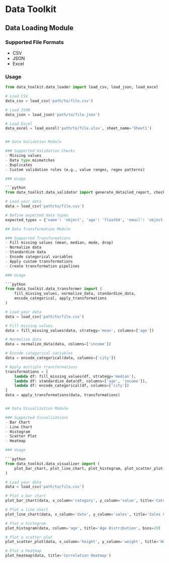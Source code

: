# Data Toolkit

## Data Loading Module

### Supported File Formats
- CSV
- JSON
- Excel

### Usage

```python
from data_toolkit.data_loader import load_csv, load_json, load_excel

# Load CSV
data_csv = load_csv('path/to/file.csv')

# Load JSON
data_json = load_json('path/to/file.json')

# Load Excel
data_excel = load_excel('path/to/file.xlsx', sheet_name='Sheet1')


## Data Validation Module

### Supported Validation Checks
- Missing values
- Data type mismatches
- Duplicates
- Custom validation rules (e.g., value ranges, regex patterns)

### Usage

```python
from data_toolkit.data_validator import generate_detailed_report, check_value_range, check_pattern

# Load your data
data = load_csv('path/to/file.csv')

# Define expected data types
expected_types = {'name': 'object', 'age': 'float64', 'email': 'object'}

## Data Transformation Module

### Supported Transformations
- Fill missing values (mean, median, mode, drop)
- Normalize data
- Standardize data
- Encode categorical variables
- Apply custom transformations
- Create transformation pipelines

### Usage

```python
from data_toolkit.data_transformer import (
    fill_missing_values, normalize_data, standardize_data,
    encode_categorical, apply_transformations
)

# Load your data
data = load_csv('path/to/file.csv')

# Fill missing values
data = fill_missing_values(data, strategy='mean', columns=['age'])

# Normalize data
data = normalize_data(data, columns=['income'])

# Encode categorical variables
data = encode_categorical(data, columns=['city'])

# Apply multiple transformations
transformations = [
    lambda df: fill_missing_values(df, strategy='median'),
    lambda df: standardize_data(df, columns=['age', 'income']),
    lambda df: encode_categorical(df, columns=['city'])
]
data = apply_transformations(data, transformations)


## Data Visualization Module

### Supported Visualizations
- Bar Chart
- Line Chart
- Histogram
- Scatter Plot
- Heatmap

### Usage

```python
from data_toolkit.data_visualizer import (
    plot_bar_chart, plot_line_chart, plot_histogram, plot_scatter_plot, plot_heatmap
)

# Load your data
data = load_csv('path/to/file.csv')

# Plot a bar chart
plot_bar_chart(data, x_column='category', y_column='value', title='Category vs Value', color='green')

# Plot a line chart
plot_line_chart(data, x_column='date', y_column='sales', title='Sales Over Time')

# Plot a histogram
plot_histogram(data, column='age', title='Age Distribution', bins=20)

# Plot a scatter plot
plot_scatter_plot(data, x_column='height', y_column='weight', title='Height vs Weight')

# Plot a heatmap
plot_heatmap(data, title='Correlation Heatmap')